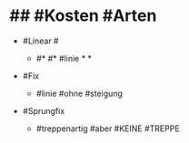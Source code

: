 # ## #Kosten #Arten 

 - #Linear #

	 - #* #* #linie * * 

 - #Fix 

	 - #linie #ohne #steigung 

 - #Sprungfix 

	 - #treppenartig #aber #KEINE #TREPPE 
